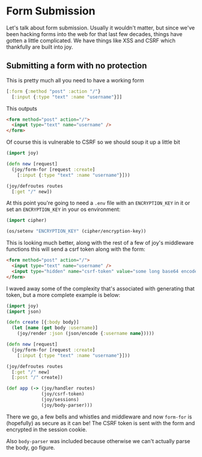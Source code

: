 # Form Submission

Let's talk about form submission. Usually it wouldn't matter, but since we've been hacking forms into the web for that last few decades, things have gotten a little complicated. We have things like XSS and CSRF which thankfully are built into joy.

## Submitting a form with no protection

This is pretty much all you need to have a working form

```clojure
[:form {:method "post" :action "/"}
  [:input {:type "text" :name "username"}]]
```

This outputs

```html
<form method="post" action="/">
  <input type="text" name="username" />
</form>
```

Of course this is vulnerable to CSRF so we should soup it up a little bit

```clojure
(import joy)

(defn new [request]
  (joy/form-for [request :create]
    [:input {:type "text" :name "username"}]))

(joy/defroutes routes
  [:get "/" new])
```

At this point you're going to need a `.env` file with an `ENCRYPTION_KEY` in it or set an `ENCRYPTION_KEY` in your os environment:

```clojure
(import cipher)

(os/setenv "ENCRYPTION_KEY" (cipher/encryption-key))
```

This is looking much better, along with the rest of a few of joy's middleware functions this will send a csrf token along with the form:

```html
<form method="post" action="/">
  <input type="text" name="username" />
  <input type="hidden" name="csrf-token" value="some long base64 encoded string" />
</form>
```

I waved away some of the complexity that's associated with generating that token, but a more complete example is below:

```clojure
(import joy)
(import json)

(defn create [{:body body}]
  (let [name (get body :username)]
    (joy/render :json (json/encode {:username name}))))

(defn new [request]
  (joy/form-for [request :create]
    [:input {:type "text" :name "username"}]))

(joy/defroutes routes
  [:get "/" new]
  [:post "/" create])

(def app (-> (joy/handler routes)
             (joy/csrf-token)
             (joy/sessions)
             (joy/body-parser)))
```

There we go, a few bells and whistles and middleware and now `form-for` is (hopefully) as secure as it can be! The CSRF token is sent with the form and encrypted in the session cookie.

Also `body-parser` was included because otherwise we can't actually parse the body, go figure.
